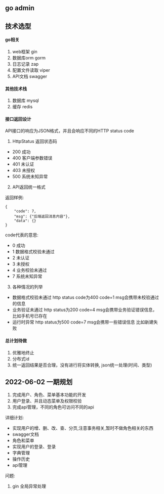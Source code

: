 ## go admin

## 技术选型

#### go相关

1. web框架 gin
2. 数据库orm gorm
3. 日志记录 zap
4. 配置文件读取 viper
5. API文档 swagger

#### 其他技术栈

1. 数据库 mysql
2. 缓存 redis

#### 接口返回设计

API接口的响应为JSON格式，并且会响应不同的HTTP status code

1. HttpStatus 返回状态码

- 200 成功
- 400 客户端参数错误
- 401 未认证
- 403 未授权
- 500 系统未知异常

2. API返回统一格式

返回样例:
```
{
    "code": 7,
    "msg": {"后端返回消息内容"},
    "data": {}
}
```
code代表的意思:
- 0 成功
- 1 数据格式校验未通过
- 2 未认证
- 3 未授权
- 4 业务校验未通过
- 7 系统未知异常

3. 各种情况的列举

- 数据格式校验未通过 http status code为400 code=1 msg会携带未校验通过的信息
- 业务验证未通过 http status为200 code=4 msg会携带业务验证错误信息，比如手机号已存在
- 运行时异常 http status为500 code=7 msg会携带一些错误信息 比如新建失败

#### 总计划待做

1. 优雅地终止
2. 分布式id
3. 统一返回结果是否合理，没有进行将实体转换, json统一处理(时间、类型)


## 2022-06-02 一期规划

1. 完成用户、角色、菜单基本功能的开发
2. 用户登录、并且动态菜单及权限校验
3. 完成api管理，不同的角色可访问不同的api

详细计划:

- 实现用户的增、删、改、查、分页,注意事务相关,暂时不做角色相关的东西
- swagger文档
- 角色和菜单
- 实现用户的登录、登录
- 字典管理
- 操作历史
- api管理

问题:

1. gin 全局异常处理



